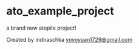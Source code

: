 # ato_example_project

a brand new atopile project!

Created by indiraschka <yoyoyuan1729@gmail.com>
